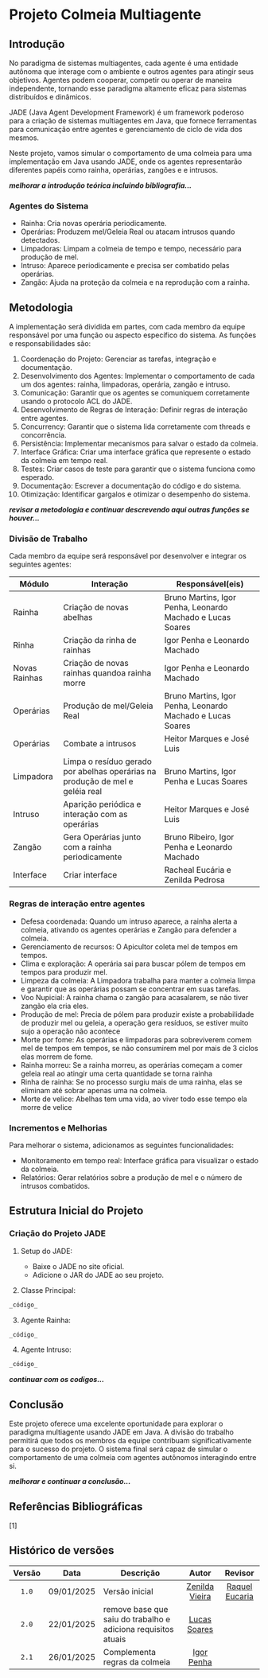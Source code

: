 # Projeto Colmeia Multiagente

## Introdução

No paradigma de sistemas multiagentes, cada agente é uma entidade autônoma que interage com o ambiente e outros agentes para atingir seus objetivos. Agentes podem cooperar, competir ou operar de maneira independente, tornando esse paradigma altamente eficaz para sistemas distribuídos e dinâmicos.

JADE (Java Agent Development Framework) é um framework poderoso para a criação de sistemas multiagentes em Java, que fornece ferramentas para comunicação entre agentes e gerenciamento de ciclo de vida dos mesmos.

Neste projeto, vamos simular o comportamento de uma colmeia para uma implementação em Java usando JADE, onde os agentes representarão diferentes papéis como rainha, operárias, zangões e  e intrusos.

**_melhorar a introdução teórica incluindo bibliografia..._**

### Agentes do Sistema

* Rainha: Cria novas operária periodicamente.
* Operárias: Produzem mel/Geleia Real ou atacam intrusos quando detectados.
* Limpadoras: Limpam a colmeia de tempo e tempo, necessário para produção de mel.
* Intruso: Aparece periodicamente e precisa ser combatido pelas operárias.
* Zangão: Ajuda na proteção da colmeia e na reprodução com a rainha.

## Metodologia

A implementação será dividida em partes, com cada membro da equipe responsável por uma função ou aspecto específico do sistema. As funções e responsabilidades são:

1. Coordenação do Projeto: Gerenciar as tarefas, integração e documentação.
2. Desenvolvimento dos Agentes: Implementar o comportamento de cada um dos agentes: rainha, limpadoras, operária, zangão e intruso.
3. Comunicação: Garantir que os agentes se comuniquem corretamente usando o protocolo ACL do JADE.
4. Desenvolvimento de Regras de Interação: Definir regras de interação entre agentes.
5. Concurrency: Garantir que o sistema lida corretamente com threads e concorrência.
6. Persistência: Implementar mecanismos para salvar o estado da colmeia.
7.  Interface Gráfica: Criar uma interface gráfica que represente o estado da colmeia em tempo real.
8.  Testes: Criar casos de teste para garantir que o sistema funciona como esperado.
9.  Documentação: Escrever a documentação do código e do sistema.
10. Otimização: Identificar gargalos e otimizar o desempenho do sistema.
    
**_revisar a metodologia e continuar descrevendo aqui outras funções se houver..._**

### Divisão de Trabalho

Cada membro da equipe será responsável por desenvolver e integrar os seguintes agentes:

| Módulo    | Interação                                       | Responsável(eis) |
| --------- | ----------------------------------------------- | ---------------- |
| Rainha      | Criação de novas abelhas | Bruno Martins, Igor Penha, Leonardo Machado e Lucas Soares |
| Rinha       | Criação da rinha de rainhas | Igor Penha e Leonardo Machado |
|Novas Rainhas| Criação de novas rainhas quandoa rainha morre | Igor Penha e Leonardo Machado |
| Operárias   | Produção de mel/Geleia Real | Bruno Martins, Igor Penha, Leonardo Machado e Lucas Soares |
| Operárias   | Combate a intrusos | Heitor Marques e José Luis |
| Limpadora   | Limpa o resíduo gerado por abelhas operárias na produção de mel e geléia real | Bruno Martins, Igor Penha e Lucas Soares |
| Intruso     | Aparição periódica e interação com as operárias | Heitor Marques e José Luis |
| Zangão      | Gera Operárias junto com a rainha periodicamente | Bruno Ribeiro, Igor Penha e Leonardo Machado |
| Interface   | Criar interface | Racheal Eucária e Zenilda Pedrosa |


### Regras de interação entre agentes

* Defesa coordenada: Quando um intruso aparece, a rainha alerta a colmeia, ativando os agentes operárias e Zangão para defender a colmeia.
* Gerenciamento de recursos: O Apicultor coleta mel de tempos em tempos.
* Clima e exploração: A operária sai para buscar pólem de tempos em tempos para produzir mel.
* Limpeza da colmeia: A Limpadora trabalha para manter a colmeia limpa e garantir que as operárias possam se concentrar em suas tarefas.
* Voo Nupicial: A rainha chama o zangão para acasalarem, se não tiver zangão ela cria eles.
* Produção de mel: Precia de pólem para produzir existe a probabilidade de produzir mel ou geleia, a operação gera resíduos, se estiver muito sujo a operação não acontece
* Morte por fome: As operárias e limpadoras para sobreviverem comem mel de tempos em tempos, se não consumirem mel por mais de 3 ciclos elas morrem de fome.
* Rainha morreu: Se a rainha morreu, as operárias começam a comer geleia real ao atingir uma certa quantidade se torna rainha
* Rinha de rainha: Se no processo surgiu mais de uma rainha, elas se eliminam até sobrar apenas uma na colmeia.
* Morte de velice: Abelhas tem uma vida, ao viver todo esse tempo ela morre de velice


### Incrementos e Melhorias

Para melhorar o sistema, adicionamos as seguintes funcionalidades:

* Monitoramento em tempo real: Interface gráfica para visualizar o estado da colmeia.
* Relatórios: Gerar relatórios sobre a produção de mel e o número de intrusos combatidos.

## Estrutura Inicial do Projeto

### Criação do Projeto JADE

1. Setup do JADE:
    * Baixe o JADE no site oficial.
    * Adicione o JAR do JADE ao seu projeto.

2. Classe Principal:

```java
_código_
```

3. Agente Rainha:

```java
_código_
```

4. Agente Intruso:

```java
_código_
```

**_continuar com os codigos..._**


## Conclusão

Este projeto oferece uma excelente oportunidade para explorar o paradigma multiagente usando JADE em Java. A divisão do trabalho permitirá que todos os membros da equipe contribuam significativamente para o sucesso do projeto. O sistema final será capaz de simular o comportamento de uma colmeia com agentes autônomos interagindo entre si.

**_melhorar e continuar a conclusão..._**

## Referências Bibliográficas

[1]   


## Histórico de versões

| Versão | Data       | Descrição      |                       Autor                        |                      Revisor                       |
| :----: | ---------- | -------------- | :------------------------------------------------: | :------------------------------------------------: |
| `1.0`  | 09/01/2025 | Versão inicial | [Zenilda Vieira](https://github.com/zenildavieira) | [Raquel Eucaria](https://github.com/raqueleucaria) |
| `2.0`  | 22/01/2025 | remove base que saiu do trabalho e adiciona requisitos atuais | [Lucas Soares](https://github.com/lucasfs1007) | |
| `2.1`  | 26/01/2025 | Complementa regras da colmeia | [Igor Penha](https://github.com/igorpenhaa) | |
